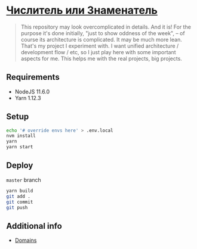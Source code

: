 # [Числитель или Знаменатель](https://chiliz.ru/)

> This repository may look overcomplicated in details. And it is! For the purpose it's done initially, "just to show oddness of the week", – of course its architecture is complicated. It may be much more lean. That's my project I experiment with. I want unified architecture / development flow / etc, so I just play here with some important aspects for me. This helps me with the real projects, big projects.

## Requirements

- NodeJS 11.6.0
- Yarn 1.12.3

## Setup

```sh
echo '# override envs here' > .env.local
nvm install
yarn
yarn start
```

## Deploy

`master` branch

```sh
yarn build
git add .
git commit
git push
```

## Additional info

- [Domains](wiki/domains.md)
